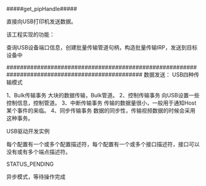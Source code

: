 
#####get_pipHandle#####

直接向USB打印机发送数据。


该工程实现的功能：
   
   查询USB设备端口信息，创建批量传输管道句柄，构造批量传输IRP，发送到目标设备中
   
################################################################################################ 
数据发送：
USB四种传输模式

1、Bulk传输事务
大块的数据传输，Bulk管道。
2、控制传输事务
向USB设置一些控制信息，控制管道。
3、中断传输事务
传输的数据量很小，一般用于通知Host某个事件的来临。
4、同步传输事务
数据的同步性，传输视频数据的时候会采用这种事务。

USB驱动开发实例

每个配置有一个或多个配置描述符，每个配置有一个或多个接口描述符，接口可以没有或有多个端点描述符。

STATUS_PENDING

异步模式，等待操作完成